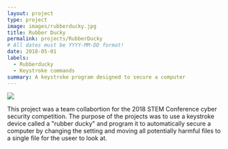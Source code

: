 ```yaml
---
layout: project
type: project
image: images/rubberducky.jpg
title: Rubber Ducky
permalink: projects/RubberDucky
# All dates must be YYYY-MM-DD format!
date: 2018-05-01
labels:
  - Rubberducky
  - Keystroke commands
summary: A keystroke program designed to secure a computer
---
```


<img class="ui medium right floated rounded image" src="../images/vacay-home-page.png">

This project was a team collabortion for the 2018 STEM Conference cyber security competition. The purpose of the projects was to use a keystroke device called a "rubber ducky" and program it to automatically secure a computer by changing the setting and moving all potentially harmful files to a single file for the useer to look at.

